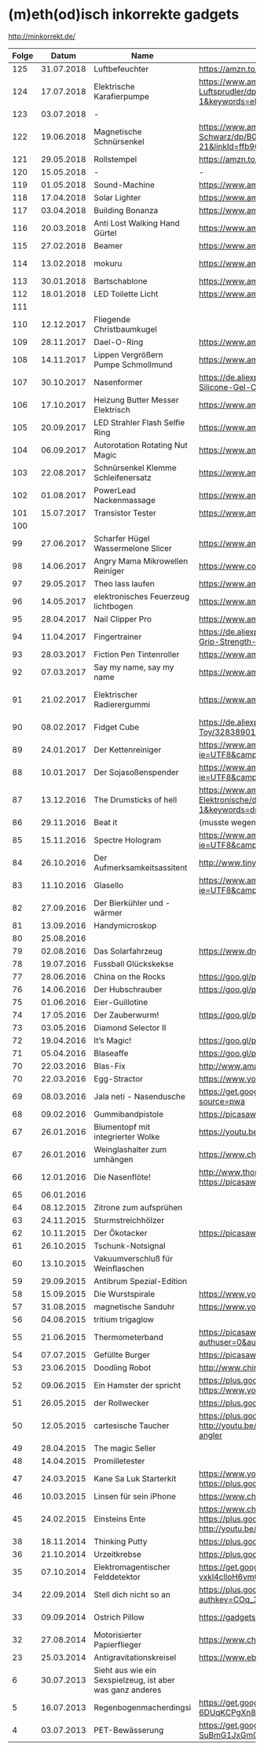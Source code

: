 # (m)eth(od)isch inkorrekte gadgets

http://minkorrekt.de/

| Folge | Datum      | Name                                | Link                                                                                                                                                                 | Anmerkungen                                                                                                                                                 |
| ------|------------|-------------------------------------|----------------------------------------------------------------------------------------------------------------------------------------------------------------------| ------------------------------------------------------------------------------------------------------------------------------------------------------------|
| 125   | 31.07.2018 | Luftbefeuchter | https://amzn.to/2Kcm4m5 | https://youtu.be/rtz4mJFsPu0 |
| 124   | 17.07.2018 | Elektrische Karafierpumpe           | https://www.amazon.de/Svpro-Weinbel%C3%BCfter-Automatischer-Batteriebetrieben-Luftsprudler/dp/B01M349O9J/ref=as_li_ss_tl?ie=UTF8&qid=1531723797&sr=8-1&keywords=elektrischer+dekanter+apfel&linkCode=sl1&tag=minkorrekt-21&linkId=96ff3f2ac2641acfbea6b301b87c4fc1 | https://www.youtube.com/watch?v=eyFGdQsuHtw&feature=youtu.be  |
| 123   | 03.07.2018 | -                                   |                                                                                                                                                                      |                                                                                  |
| 122   | 19.06.2018 | Magnetische Schnürsenkel            | https://www.amazon.de/Magnetischen-Schn%C3%BCrsenkel-Magnetverschluss-Schuhe-Schwarz/dp/B0748KLKTC/ref=as_li_ss_tl?ie=UTF8&qid=1529479488&sr=8-2&keywords=zubits&linkCode=sl1&tag=minkorrekt-21&linkId=ffb900e8f7b07b70d66bb1a052bc253a |                                                                                          |
| 121   | 29.05.2018 | Rollstempel                         | https://amzn.to/2szDceP                                                                                                                                              |                                                                                                                                                             |
| 120   | 15.05.2018 | -                                   | -                                                                                                                                                                    |                                                                                                                                                             | 
| 119   | 01.05.2018 | Sound-Machine                       | https://www.amazon.de/Geräusch-Generator-SOUND-MACHINE-Fun-Knopfdruck/dp/B00D9DZ94M                                                                                  |                                                                                                                                                             |  
| 118   | 17.04.2018 | Solar Lighter                       | https://www.amazon.de/jiaqinsheng-Outdoor-Beleuchtung-Feuerzeug-Parabolreflektor/dp/B0745QXYX6                                                                       |                                                                                                                                                             |  
| 117   | 03.04.2018 | Building Bonanza                    | https://www.amazon.de/Bausteinbank-TKSTAR-Wiederverwendbaren-Selbstklebenden-Grundplatten/dp/B077D598M2                                                              |                                                                                                                                                             |  
| 116   | 20.03.2018 | Anti Lost Walking Hand Gürtel       | https://www.amazon.de/Locisne-Anti-verloren-Handgelenk-Sicherheit-Kleinkind/dp/B071CVSD6H                                                                            |                                                                                                                                                             |  
| 115   | 27.02.2018 | Beamer                              | https://www.amazon.de/DR-Q-Projektor-Videoprojektor-Schnittstelle-Multimedien-weiß/dp/B073TTWRXG                                                                     |                                                                                                                                                             |  
| 114   | 13.02.2018 | mokuru                              | https://www.amazon.de/Mokuru-70700-mokuru-70700-Genbu-schwarz/dp/B073B99J4H                                                                                          | https://www.kickstarter.com/projects/1038095377/mokuru-the-amazing-desk-toy-that-you-can-take-anyw                                                          |
| 113   | 30.01.2018 | Bartschablone                       | https://www.amazon.de/schablone-Bartkamm-Gebrauchsanleitung-Bartlinie-Symetrischer/dp/B01MS9HWPD                                                                     |                                                                                                                                                             |  
| 112   | 18.01.2018 | LED Toilette Licht                  | https://www.amazon.de/Flying-Rabbit-Bewegungssensor-Batteriebetriebenes-Toilettenlicht/dp/B077Z5MWWD                                                                 |                                                                                                                                                             |  
| 111   |            |                                     |                                                                                                                                                                      |                                                                                                                                                             | 
| 110   | 12.12.2017 | Fliegende Christbaumkugel           |                                                                                                                                                                      | https://www.dropbox.com/sh/nm8474sf0f03gjp/AAA-H22aSHKkJwPLP_1WkPvoa?dl=0&preview=IMG_7162.jpg                                                              |
| 109   | 28.11.2017 | Dael-O-Ring                         | https://www.amazon.de/Unbekannt-612001-Dael-O-Ring-Geduldsspiel/dp/B004NL46A2                                                                                        |                                                                                                                                                             |  
| 108   | 14.11.2017 | Lippen Vergrößern Pumpe Schmollmund | https://www.amazon.de/JUSTFOX-Lippen-Vergrößern-Schmollmund-Selfie/dp/B01FDZB5IW                                                                                     |                                                                                                                                                             |  
| 107   | 30.10.2017 | Nasenformer                         | https://de.aliexpress.com/item/CkeyiN-Electric-High-Nose-Up-Lifter-U-Shaping-Shaper-Lifting-Bridge-Straightening-Silicone-Gel-Corrector-Slimming/32815599280.html    | https://www.dropbox.com/sh/8dgahnovu982udp/AACqEuVIZk2og7giU4xhHtdpa?dl=0                                                                                   |
| 106   | 17.10.2017 | Heizung Butter Messer Elektrisch    | https://www.amazon.de/gp/product/B07193T7MK                                                                                                                          |                                                                                                                                                             | 
| 105   | 20.09.2017 | LED Strahler Flash Selfie Ring      | https://www.amazon.de/Lictin-Strahler-Smartphones-Tablets-Helligkeit/dp/B06Y6682LB                                                                                   |                                                                                                                                                             | 
| 104   | 06.09.2017 | Autorotation Rotating Nut Magic     | https://www.amazon.de/Aussel-Props-Autorotation-Rotating-Gimmick/dp/B01MXEKIY9                                                                                       |                                                                                                                                                             | 
| 103   | 22.08.2017 | Schnürsenkel Klemme Schleifenersatz | https://www.amazon.de/Schnürsenkel-praktisch-rutschfest-Schuhe-Schnalle/dp/B07416S8ML                                                                                |                                                                                                                                                             | 
| 102   | 01.08.2017 | PowerLead Nackenmassage             | https://www.amazon.de/PowerLead-Nackenmassager-Therapeutic-Schulter-Pain-Kopfschmerzen/dp/B06XG1H159                                                                 |                                                                                                                                                             | 
| 101   | 15.07.2017 | Transistor Tester                   | https://www.amazon.de/gp/product/B00XKMZX66/                                                                                                                         |                                                                                                                                                             | 
| 100   |            |        	                           |                                                                                                                                                                      |                                                                                                                                                             | 
| 99    | 27.06.2017 | Scharfer Hügel Wassermelone Slicer  | https://www.amazon.com/Watermelon-Slicer-Corer-Fruit-GoQK/dp/B01D1HG9GW                                                                                              | https://www.youtube.com/watch?v=Brih4815fQA                                                                                                                 |
| 98    | 14.06.2017 | Angry Mama Mikrowellen Reiniger     | https://www.coolstuff.de/Mikrowellenreiniger-Angry-Mama                                                                                                              | https://www.youtube.com/watch?v=r7Aj_uFx1ZY                                                                                                                 |
| 97    | 29.05.2017 | Theo lass laufen                    | https://www.amazon.com/Wind-powered-Animaris-Ordis-Parvus-Strandbeest/dp/B00AM6W76W                                                                                  |                                                                                                                                                             |
| 96    | 14.05.2017 | elektronisches Feuerzeug lichtbogen | https://www.amazon.de/Aokvic-elektronisches-Feuerzeug-aufladbar-lichtbogen/dp/B01L1UPNZY                                                                             | https://www.dropbox.com/sc/am2flv4d24tmwjc/AAA-xkucuvzdQljE7jHPs9fSa                                                                                        |
| 95    | 28.04.2017 | Nail Clipper Pro                    | https://www.amazon.de/gp/product/B01N7MU0AW                                                                                                                          |                                                                                                                                                             |
| 94    | 11.04.2017 | Fingertrainer                       | https://de.aliexpress.com/item/1-Pc-Hand-palm-Finger-Resistance-Simulators-Bands-Finger-Stretcher-Hand-Exerciser-Grip-Strength-Wrist-Exercise/32813196842.html       |                                                                                                                                                             | 
| 93    | 28.03.2017 | Fiction Pen Tintenroller            | https://www.amazon.de/gp/product/B005ELBX92                                                                                                                          |                                                                                                                                                             |
| 92    | 07.03.2017 | Say my name, say my name            | https://www.amazon.de/gp/product/B01F0TGFAO                                                                                                                          | https://www.youtube.com/watch?v=sKTee-ytB7Q&feature=youtu.be                                                                                                |
| 91    | 21.02.2017 | Elektrischer Radierergummi          | https://www.amazon.de/gp/product/B01LXE6J7J | https://photos.google.com/share/AF1QipMpmc7-C9ELnEVdNoVgVSqUdB2vEycLNOvQdtJwC514SOf26h1MGhmUn51B8m023g?key=SmhUZWkzOE01NlNTSU4zdU9aRlZLWlFqRzRTWmZn |
| 90    | 08.02.2017 | Fidget Cube                         | https://de.aliexpress.com/item/Size-3-3-3-3cm-Fidget-Cube-Toy-A-Viny-Desk-Spin-Anti-stress-Fidget-Toy/32838901541.html | 
| 89    | 24.01.2017 | Der Kettenreiniger                  | https://www.amazon.de/gp/product/B01GKPD46A/ref=as_li_tl?ie=UTF8&camp=1638&creative=6742&creativeASIN=B01GKPD46A&linkCode=as2&tag=minkorrekt-21     | 
| 88    | 10.01.2017 | Der Sojasoßenspender                | https://www.amazon.de/gp/product/B01E9WCFO8/ref=as_li_tl?ie=UTF8&camp=1638&creative=6742&creativeASIN=B01E9WCFO8&linkCode=as2&tag=minkorrekt-21 | 
| 87    | 13.12.2016 | The Drumsticks of hell              | https://www.amazon.de/Yosoo%C2%AE-P%C3%A4dagogische-Spielzeug-Elektronisches-Schlagzeug-Elektronische/dp/B00W3EFJSY/ref=as_li_ss_tl?ie=UTF8&qid=1481614762&sr=8-1&keywords=drumsticks+spielzeug&linkCode=ll1&tag=minkorrekt-21&linkId=9682bbeeeb100e4138532d83fd681994 | 
| 86    | 29.11.2016 | Beat it                             | (musste wegen postalischer Probleme leider entfallen) | 
| 85    | 15.11.2016 | Spectre Hologram                    | https://www.amazon.de/gp/product/B01CO0EW34/ref=as_li_tl?ie=UTF8&camp=1638&creative=6742&creativeASIN=B01CO0EW34&linkCode=as2&tag=minkorrekt-21 | 
| 84    | 26.10.2016 | Der Aufmerksamkeitsassitent         | http://www.tinydeal.com/anti-sleep-alarm-drive-alert-driver-awake-driver-alarm-truck-tool-p-159085.html | 
| 83    | 11.10.2016 | Glasello                            | https://www.amazon.de/gp/product/B01KK8NBE8/ref=as_li_tl?ie=UTF8&camp=1638&creative=6742&creativeASIN=B01KK8NBE8&linkCode=as2&tag=minkorrekt-21 | 
| 82    | 27.09.2016 | Der Bierkühler und -wärmer          |  | 
| 81    | 13.09.2016 | Handymicroskop                      |  | 
| 80    | 25.08.2016 |                                     |  | 
| 79    | 02.08.2016 | Das Solarfahrzeug                   | https://www.dropbox.com/sc/cmmohck718gag13/AADPZE848u9mIbr3Pv18FyZ1a | 
| 78    | 19.07.2016 | Fussball Glückskekse                |  | 
| 77    | 28.06.2016 | China on the Rocks                  | https://goo.gl/photos/df3p1YxNC8VJ9yxdA | 
| 76    | 14.06.2016 | Der Hubschrauber                    | https://goo.gl/photos/ccXMyYPcDnfjsH339 https://goo.gl/photos/qkB9XwnLVX3uVUNFA | 
| 75    | 01.06.2016 | Eier-Guillotine                     |  | 
| 74    | 17.05.2016 | Der Zauberwurm!                     | https://goo.gl/photos/XACvQkVdiY7amQuAA | 
| 73    | 03.05.2016 | Diamond Selector II                 |  | 
| 72    | 19.04.2016 | It’s Magic!                         | https://goo.gl/photos/oH7k79JQXsLmnvoeA  | 
| 71    | 05.04.2016 | Blaseaffe                           | https://goo.gl/photos/DxPLmhY74xzDRi7W7 | 
| 70    | 22.03.2016 | Blas-Fix                            | http://www.amazon.de/260205-BLASFIX-Spezialbohrer-Ostereier-Ausblasen/dp/B00BG4MQVK | 
| 70    | 22.03.2016 | Egg-Stractor                        | https://www.youtube.com/watch?v=LY9-BS6snwM | 
| 69    | 08.03.2016 | Jala neti - Nasendusche             | https://get.google.com/albumarchive/107341743493109591753/album/AF1QipOvaDYAucGn9gildHwVe72AW7hFCiPf_IjDKTzQ?source=pwa | 
| 68    | 09.02.2016 | Gummibandpistole                    | https://picasaweb.google.com/107341743493109591753/Folge68?authuser=0&feat=directlink | 
| 67    | 26.01.2016 | Blumentopf mit integrierter Wolke   | https://youtu.be/DjUlNhEH9WA | 
| 67    | 26.01.2016 | Weinglashalter zum umhängen         | https://www.china-gadgets.de/weinglas-tragegurt/ | 
| 66    | 12.01.2016 | Die Nasenflöte!                     | http://www.thomann.de/de/stoelzel_nasenfloete_750530.htm https://picasaweb.google.com/107341743493109591753/Folge66?authuser=0&feat=directlink | 
| 65    | 06.01.2016 |                                     |  | 
| 64    | 08.12.2015 | Zitrone zum aufsprühen              |  | 
| 63    | 24.11.2015 | Sturmstreichhölzer                  |  | 
| 62    | 10.11.2015 | Der Ökotacker                       | https://picasaweb.google.com/107341743493109591753/Folge62?authuser=0&feat=directlink | 
| 61    | 26.10.2015 | Tschunk-Notsignal                   |  | 
| 60    | 13.10.2015 | Vakuumverschluß für Weinflaschen    |  | 
| 59    | 29.09.2015 | Antibrum Spezial-Edition            |  | 
| 58    | 15.09.2015 | Die Wurstspirale                    | https://www.youtube.com/watch?v=PTMZoYDRQGU | 
| 57    | 31.08.2015 | magnetische Sanduhr                 | https://www.youtube.com/watch?v=_8HcXSy47Ec | 
| 56    | 04.08.2015 | tritium trigaglow                   |  | 
| 55    | 21.06.2015 | Thermometerband                     | https://picasaweb.google.com/107341743493109591753/FeverscanAusFolge55?authuser=0&authkey=Gv1sRgCPuPi6n92a3JUQ&feat=directlink | 
| 54    | 07.07.2015 | Gefüllte Burger                     | https://picasaweb.google.com/107341743493109591753/Folge54?authuser=0&feat=directlink | 
| 53    | 23.06.2015 | Doodling Robot                      | http://www.china-gadgets.de/gadget/kritzelroboter/ | 
| 52    | 09.06.2015 | Ein Hamster der spricht             | https://plus.google.com/photos/107341743493109591753/albums/6158114702726364257?authkey=CLOcr-HLl6j52QE https://www.youtube.com/watch?v=_vCzL8Ef8OU | 
| 51    | 26.05.2015 | der Rollwecker                      | https://plus.google.com/photos/107341743493109591753/albums/6152747817149663329?authkey=CM3QxJLXorb1Xg  | 
| 50    | 12.05.2015 | cartesische Taucher                 | https://plus.google.com/photos/107341743493109591753/albums/6147869543345651553?authkey=CICgxM6F5o3tfQ http://youtu.be/2ejoDXtRoqk https://www.geo.de/geolino/basteln/4339-rtkl-experiment-so-baut-ihr-einen-kartesischen-angler | 
| 49    | 28.04.2015 | The magic Seller                    |  | 
| 48    | 14.04.2015 | Promilletester                      |  | 
| 47    | 24.03.2015 | Kane Sa Luk Starterkit              | https://www.youtube.com/watch?v=YbE6TSSChjw https://plus.google.com/photos/107341743493109591753/albums/6129728794597640529?authkey=CP-F-qr_zOeebg | 
| 46    | 10.03.2015 | Linsen für sein iPhone              | https://www.china-gadgets.de/aufklemmbare-objektive-smartphone/ | 
| 45    | 24.02.2015 | Einsteins Ente                      | https://www.china-gadgets.de/einsteins-ente/ https://plus.google.com/photos/107341743493109591753/albums/6119168711095110033?authkey=CIKOg5y8rKruqwE http://youtu.be/onZoQ2jUFrA | 
| 38    | 18.11.2014 | Thinking Putty                      | https://plus.google.com/photos/107341743493109591753/albums/6082972802986040801?authkey=CNau4s79svvCAw |
| 36    | 21.10.2014 | Urzeitkrebse                        | https://plus.google.com/photos/107341743493109591753/albums/6072565318128376257?authkey=CPHtw86KtMrNnAE |
| 35    | 07.10.2014 | Elektromagentischer Felddetektor    | https://get.google.com/albumarchive/107341743493109591753/album/AF1QipOgmBuHd6LkA5B-vxkl4clloH6vmGvg98utaR7T/AF1QipNUk4U-4hwu7UVD8Bqr7TLSOP45KxQ8tXQ9T6AL |
| 34    | 22.09.2014 | Stell dich nicht so an              | https://plus.google.com/photos/107341743493109591753/album/6062023849809155153/6062023854249223650?authkey=COq_3qag7uqqfw |
| 33    | 09.09.2014 | Ostrich Pillow                      | https://gadgets-china.de/ostrich-pillow-straussenkissen-kissen/ | https://plus.google.com/photos/107341743493109591753/albums/6057373857386305121?authkey=CIX1m-b5rq6FDg |
| 32    | 27.08.2014 | Motorisierter Papierflieger         | https://www.china-gadgets.de/papierflieger-elektromotor-power-up/ | 
| 23    | 25.03.2014 | Antigravitationskreisel             | https://www.ebay.de/itm/160586911447?lpid=91&clk_rvr_id=607955738018 | https://www.youtube.com/watch?v=899osYL0hpY | 
|  6    | 30.07.2013 | Sieht aus wie ein Sexspielzeug, ist aber was ganz anderes | | |
|  5    | 16.07.2013 | Regenbogenmacherdingsi              | https://get.google.com/albumarchive/107341743493109591753/album/AF1QipMcpwcXSvZtPHACwfwI-6DUqKCPgXn8V6PAtOR3?source=pwa |
|  4    | 03.07.2013 | PET-Bewässerung                     | https://get.google.com/albumarchive/107341743493109591753/album/AF1QipOFHLdJGRd-SuBmG1JxGm0DIJf3Q43jrNrBWJgR?source=pwa&authKey=CPPL1prh7MSrQQ |
